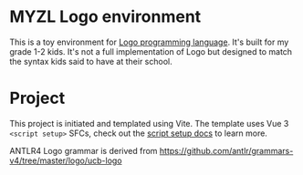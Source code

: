 # MYZL Logo environment

This is a toy environment for [Logo programming language](https://el.media.mit.edu/logo-foundation/what_is_logo/index.html). It's built for my grade 1-2 kids. It's not a full implementation of Logo but designed to match the syntax kids said to have at their school.

# Project

This project is initiated and templated using Vite. The template uses Vue 3 `<script setup>` SFCs, check out the [script setup docs](https://v3.vuejs.org/api/sfc-script-setup.html#sfc-script-setup) to learn more.

ANTLR4 Logo grammar is derived from https://github.com/antlr/grammars-v4/tree/master/logo/ucb-logo
